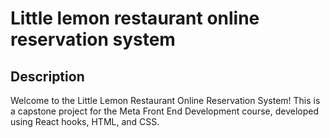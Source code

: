 # Little lemon restaurant online reservation system

## Description
Welcome to the Little Lemon Restaurant Online Reservation System! 
This is a capstone project for the Meta Front End Development course, 
developed using React hooks, HTML, and CSS.
